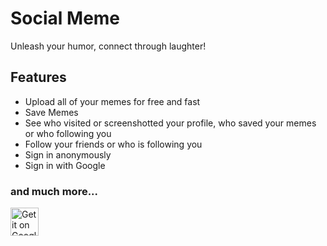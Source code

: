 
# Social Meme
Unleash your humor, connect through laughter!

## Features

- Upload all of your memes for free and fast
- Save Memes
- See who visited or screenshotted your profile, who saved your memes or who following you
- Follow your friends or who is following you
- Sign in anonymously
- Sign in with Google

### and much more...
<a href='https://play.google.com/store/apps/details?id=com.george.socialmeme'><img src='https://simplemobiletools.com/images/button-google-play.svg' alt='Get it on Google Play' height=45/></a>
